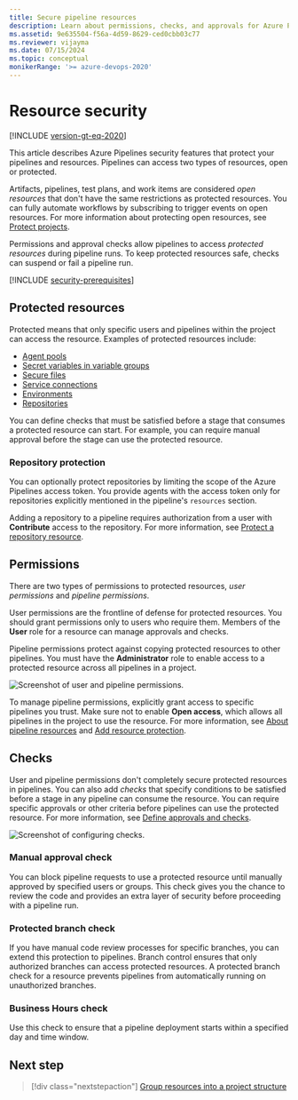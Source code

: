```yaml
---
title: Secure pipeline resources
description: Learn about permissions, checks, and approvals for Azure Pipeline resources.
ms.assetid: 9e635504-f56a-4d59-8629-ced0cbb03c77
ms.reviewer: vijayma
ms.date: 07/15/2024
ms.topic: conceptual
monikerRange: '>= azure-devops-2020'
---
```


# Resource security

[!INCLUDE [version-gt-eq-2020](../../includes/version-gt-eq-2020.md)]

This article describes Azure Pipelines security features that protect your pipelines and resources. Pipelines can access two types of resources, open or protected.

Artifacts, pipelines, test plans, and work items are considered *open resources* that don't have the same restrictions as protected resources. You can fully automate workflows by subscribing to trigger events on open resources. For more information about protecting open resources, see [Protect projects](misc.md#protect-projects).

Permissions and approval checks allow pipelines to access *protected resources* during pipeline runs. To keep protected resources safe, checks can suspend or fail a pipeline run.

[!INCLUDE [security-prerequisites](includes/security-prerequisites.md)]

## Protected resources

Protected means that only specific users and pipelines within the project can access the resource. Examples of protected resources include:

- [Agent pools](../agents/agents.md)
- [Secret variables in variable groups](../library/variable-groups.md)
- [Secure files](../library/secure-files.md)
- [Service connections](../library/service-endpoints.md)
- [Environments](../process/environments.md)
- [Repositories](../process/repository-resource.md)

You can define checks that must be satisfied before a stage that consumes a protected resource can start. For example, you can require manual approval before the stage can use the protected resource.

### Repository protection

You can optionally protect repositories by limiting the scope of the Azure Pipelines access token. You provide agents with the access token only for repositories explicitly mentioned in the pipeline's `resources` section.

Adding a repository to a pipeline requires authorization from a user with **Contribute** access to the repository. For more information, see [Protect a repository resource](../process/repository-resource.md).

## Permissions

There are two types of permissions to protected resources, *user permissions* and *pipeline permissions*.

User permissions are the frontline of defense for protected resources. You should grant permissions only to users who require them. Members of the **User** role for a resource can manage approvals and checks.

Pipeline permissions protect against copying protected resources to other pipelines. You must have the **Administrator** role to enable access to a protected resource across all pipelines in a project.

![Screenshot of user and pipeline permissions.](media/pipeline-permissions.png)

To manage pipeline permissions, explicitly grant access to specific pipelines you trust. Make sure not to enable **Open access**, which allows all pipelines in the project to use the resource. For more information, see [About pipeline resources](../process/about-resources.md) and [Add resource protection](../library/add-resource-protection.md).


## Checks

User and pipeline permissions don't completely secure protected resources in pipelines. You can also add *checks* that specify conditions to be satisfied before a stage in any pipeline can consume the resource. You can require specific approvals or other criteria before pipelines can use the protected resource. For more information, see [Define approvals and checks](../process/approvals.md).

![Screenshot of configuring checks.](media/configure-checks.png)

### Manual approval check

You can block pipeline requests to use a protected resource until manually approved by specified users or groups. This check gives you the chance to review the code and provides an extra layer of security before proceeding with a pipeline run.

### Protected branch check

If you have manual code review processes for specific branches, you can extend this protection to pipelines. Branch control ensures that only authorized branches can access protected resources. A protected branch check for a resource prevents pipelines from automatically running on unauthorized branches.

### Business Hours check

Use this check to ensure that a pipeline deployment starts within a specified day and time window.

## Next step

> [!div class="nextstepaction"]
> [Group resources into a project structure](projects.md)

